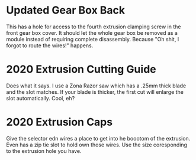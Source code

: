 # Updated Gear Box Back
This has a hole for access to the fourth extrusion clamping screw in the front gear box cover. It should let the whole gear box be removed as a module instead of requiring complete disassembly. Because "Oh shit, I forgot to route the wires!" happens.

# 2020 Extrusion Cutting Guide
Does what it says. I use a Zona Razor saw which has a .25mm thick blade and the slot matches. If your blade is thicker, the first cut will enlarge the slot automatically. Cool, eh?

# 2020 Extrusion Caps
Give the selector edn wires a place to get into he boootom of the extrusion. Even has a zip tie slot to hold own those wires. Use the size coresponding to the extrusion hole you have.
